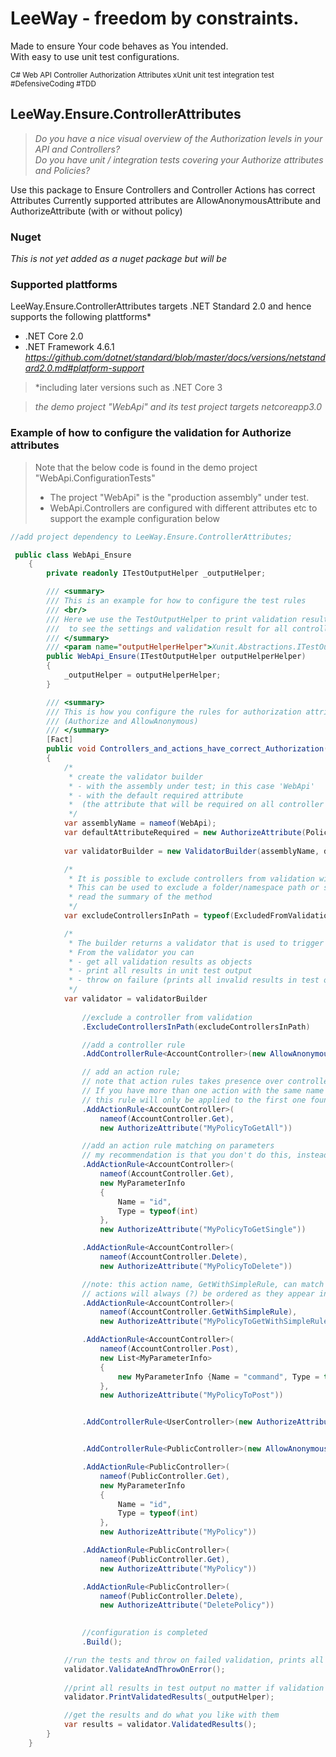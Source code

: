 # LeeWay - freedom by constraints.
Made to ensure Your code behaves as You intended.
<br/>
With easy to use unit test configurations.

<sub>C# Web API Controller Authorization Attributes xUnit unit test integration test
#DefensiveCoding #TDD</sub>


## LeeWay.Ensure.ControllerAttributes
> *Do you have a nice visual overview of the Authorization levels in your API and Controllers?* <br/>
*Do you have unit / integration tests covering your Authorize attributes and Policies?*

Use this package to Ensure Controllers and Controller Actions has correct Attributes
Currently supported attributes are AllowAnonymousAttribute and AuthorizeAttribute (with or without policy)

### Nuget
*This is not yet added as a nuget package but will be*

### Supported plattforms
LeeWay.Ensure.ControllerAttributes targets .NET Standard 2.0
and hence supports the following plattforms*

- .NET Core 2.0
- .NET Framework 4.6.1
*https://github.com/dotnet/standard/blob/master/docs/versions/netstandard2.0.md#platform-support*

> *including later versions such as .NET Core 3

> *the demo project "WebApi" and its test project targets netcoreapp3.0*


### Example of how to configure the validation for Authorize attributes

> Note that the below code is found in the demo project "WebApi.ConfigurationTests" 
> * The project "WebApi" is the "production assembly" under test.
> * WebApi.Controllers are configured with different attributes etc to support the example configuration below

```csharp
//add project dependency to LeeWay.Ensure.ControllerAttributes;

 public class WebApi_Ensure
    {
        private readonly ITestOutputHelper _outputHelper;

        /// <summary>
        /// This is an example for how to configure the test rules
        /// <br/>
        /// Here we use the TestOutputHelper to print validation results in the test output console,
        ///  to see the settings and validation result for all controller actions
        /// </summary>
        /// <param name="outputHelperHelper">Xunit.Abstractions.ITestOutputHelper</param>
        public WebApi_Ensure(ITestOutputHelper outputHelperHelper)
        {
            _outputHelper = outputHelperHelper;
        }

        /// <summary>
        /// This is how you configure the rules for authorization attributes
        /// (Authorize and AllowAnonymous)
        /// </summary>
        [Fact]
        public void Controllers_and_actions_have_correct_Authorization()
        {
            /*
             * create the validator builder
             * - with the assembly under test; in this case 'WebApi'
             * - with the default required attribute
             *  (the attribute that will be required on all controller actions without explicit rules configured)
             */
            var assemblyName = nameof(WebApi);
            var defaultAttributeRequired = new AuthorizeAttribute(PolicyNames.RequireAuthorizedAdmin);
            
            var validatorBuilder = new ValidatorBuilder(assemblyName, defaultAttributeRequired);

            /*
             * It is possible to exclude controllers from validation with path
             * This can be used to exclude a folder/namespace path or single controller (FullName)
             * read the summary of the method
             */
            var excludeControllersInPath = typeof(ExcludedFromValidationController).FullName;

            /*
             * The builder returns a validator that is used to trigger validation of configured rules
             * From the validator you can
             * - get all validation results as objects
             * - print all results in unit test output
             * - throw on failure (prints all invalid results in test output)
             */
            var validator = validatorBuilder
                
                //exclude a controller from validation
                .ExcludeControllersInPath(excludeControllersInPath)

                //add a controller rule
                .AddControllerRule<AccountController>(new AllowAnonymousAttribute())

                // add an action rule;
                // note that action rules takes presence over controller rules, always.
                // If you have more than one action with the same name
                // this rule will only be applied to the first one found in the controller
                .AddActionRule<AccountController>(
                    nameof(AccountController.Get),
                    new AuthorizeAttribute("MyPolicyToGetAll"))

                //add an action rule matching on parameters
                // my recommendation is that you don't do this, instead name the actions differently =)
                .AddActionRule<AccountController>(
                    nameof(AccountController.Get),
                    new MyParameterInfo
                    {
                        Name = "id",
                        Type = typeof(int)
                    },
                    new AuthorizeAttribute("MyPolicyToGetSingle"))

                .AddActionRule<AccountController>(
                    nameof(AccountController.Delete),
                    new AuthorizeAttribute("MyPolicyToDelete"))

                //note: this action name, GetWithSimpleRule, can match two actions in the controller
                // actions will always (?) be ordered as they appear in the controller (top down)
                .AddActionRule<AccountController>(
                    nameof(AccountController.GetWithSimpleRule),
                    new AuthorizeAttribute("MyPolicyToGetWithSimpleRule"))

                .AddActionRule<AccountController>(
                    nameof(AccountController.Post),
                    new List<MyParameterInfo>
                    {
                        new MyParameterInfo {Name = "command", Type = typeof(AccountController.CreateSomethingCommand)}
                    },
                    new AuthorizeAttribute("MyPolicyToPost"))


                .AddControllerRule<UserController>(new AuthorizeAttribute(PolicyNames.RequireAuthorizedUser))


                .AddControllerRule<PublicController>(new AllowAnonymousAttribute())

                .AddActionRule<PublicController>(
                    nameof(PublicController.Get),
                    new MyParameterInfo
                    {
                        Name = "id",
                        Type = typeof(int)
                    },
                    new AuthorizeAttribute("MyPolicy"))

                .AddActionRule<PublicController>(
                    nameof(PublicController.Get),
                    new AuthorizeAttribute("MyPolicy"))

                .AddActionRule<PublicController>(
                    nameof(PublicController.Delete),
                    new AuthorizeAttribute("DeletePolicy"))

                
                //configuration is completed
                .Build();

            //run the tests and throw on failed validation, prints all failed results
            validator.ValidateAndThrowOnError();
            
            //print all results in test output no matter if validation is successful or not.
            validator.PrintValidatedResults(_outputHelper);

            //get the results and do what you like with them
            var results = validator.ValidatedResults();
        }
    }
```
